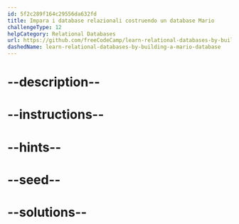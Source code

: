 ```yaml
---
id: 5f2c289f164c29556da632fd
title: Impara i database relazionali costruendo un database Mario
challengeType: 12
helpCategory: Relational Databases
url: https://github.com/freeCodeCamp/learn-relational-databases-by-building-a-mario-database
dashedName: learn-relational-databases-by-building-a-mario-database
---
```


# --description--

# --instructions--

# --hints--

# --seed--

# --solutions--
